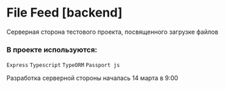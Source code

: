 # File Feed [backend]

Серверная сторона тестового проекта, посвященного загрузке файлов

### В проекте используются:

`Express` `Typescript` `TypeORM` `Passport js`

Разработка серверной стороны началась 14 марта в 9:00